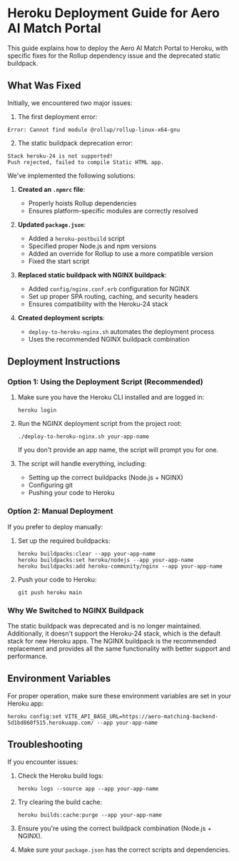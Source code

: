 # Heroku Deployment Guide for Aero AI Match Portal

This guide explains how to deploy the Aero AI Match Portal to Heroku, with specific fixes for the Rollup dependency issue and the deprecated static buildpack.

## What Was Fixed

Initially, we encountered two major issues:

1. The first deployment error:
```
Error: Cannot find module @rollup/rollup-linux-x64-gnu
```

2. The static buildpack deprecation error:
```
Stack heroku-24 is not supported!
Push rejected, failed to compile Static HTML app.
```

We've implemented the following solutions:

1. **Created an `.npmrc` file**:
   - Properly hoists Rollup dependencies
   - Ensures platform-specific modules are correctly resolved

2. **Updated `package.json`**:
   - Added a `heroku-postbuild` script
   - Specified proper Node.js and npm versions
   - Added an override for Rollup to use a more compatible version
   - Fixed the start script

3. **Replaced static buildpack with NGINX buildpack**:
   - Added `config/nginx.conf.erb` configuration for NGINX
   - Set up proper SPA routing, caching, and security headers
   - Ensures compatibility with the Heroku-24 stack

4. **Created deployment scripts**:
   - `deploy-to-heroku-nginx.sh` automates the deployment process
   - Uses the recommended NGINX buildpack combination

## Deployment Instructions

### Option 1: Using the Deployment Script (Recommended)

1. Make sure you have the Heroku CLI installed and are logged in:
   ```
   heroku login
   ```

2. Run the NGINX deployment script from the project root:
   ```
   ./deploy-to-heroku-nginx.sh your-app-name
   ```
   
   If you don't provide an app name, the script will prompt you for one.

3. The script will handle everything, including:
   - Setting up the correct buildpacks (Node.js + NGINX)
   - Configuring git
   - Pushing your code to Heroku

### Option 2: Manual Deployment

If you prefer to deploy manually:

1. Set up the required buildpacks:
   ```
   heroku buildpacks:clear --app your-app-name
   heroku buildpacks:set heroku/nodejs --app your-app-name
   heroku buildpacks:add heroku-community/nginx --app your-app-name
   ```

2. Push your code to Heroku:
   ```
   git push heroku main
   ```

### Why We Switched to NGINX Buildpack

The static buildpack was deprecated and is no longer maintained. Additionally, it doesn't support the Heroku-24 stack, which is the default stack for new Heroku apps. The NGINX buildpack is the recommended replacement and provides all the same functionality with better support and performance.

## Environment Variables

For proper operation, make sure these environment variables are set in your Heroku app:

```
heroku config:set VITE_API_BASE_URL=https://aero-matching-backend-5d1bd860f515.herokuapp.com/ --app your-app-name
```

## Troubleshooting

If you encounter issues:

1. Check the Heroku build logs:
   ```
   heroku logs --source app --app your-app-name
   ```

2. Try clearing the build cache:
   ```
   heroku builds:cache:purge --app your-app-name
   ```

3. Ensure you're using the correct buildpack combination (Node.js + NGINX).

4. Make sure your `package.json` has the correct scripts and dependencies.
